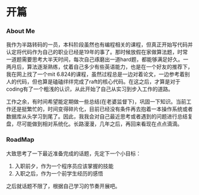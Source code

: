 # 开篇
### About Me
我作为半路转码的一员，本科阶段虽然也有编程相关的课程，但真正开始写代码并认定将代码作为自己的职业已经是19年的事了。那时候放假在家做算法题，时常一道题需要思考大半天时间，每次自己琢磨出一道hard题，都能够满足好久。一两月后，算法逐渐熟练，仗着自己多少有些英语能力，也是在一个好友的推荐下，我在网上找了一个mit 6.824的课程，虽然过程总是一边对着论文，一边参考着别人的代码，但也算是磕磕绊绊完成了raft的核心代码。在这之后，才算是对于coding有了一个粗浅的认识，从此开始了自己从实习到步入工作的道路。

工作之余，有时间希望能定期做一些总结(在老婆监督下)，巩固一下知识。当前工作还是挺繁忙的，时间变得碎片化，目前已经没有条件再去抱着一本操作系统或者数据库从头学习到尾了。因此，我我会对自己最近思考或者遇到的问题进行总结复盘，尽可能做到相对系统化。长路漫漫，几年之后，再回来看现在点点滴滴。

### RoadMap
大致思考了一下最近准备完成的话题，先定下一个小目标：
1. 入职前夕，作为一个程序员应该掌握的技能
2. 入职之后，作为一个前学生经历的感悟

之后就话题不限了，根据自己学习的节奏开展吧。